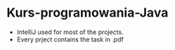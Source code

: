 # Kurs-programowania-Java
- IntelliJ used for most of the projects.
- Every prject contains the task in .pdf
